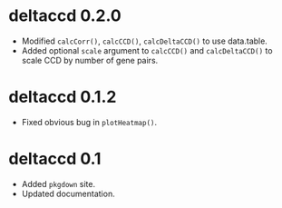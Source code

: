 # deltaccd 0.2.0
* Modified `calcCorr()`, `calcCCD()`, `calcDeltaCCD()` to use data.table.
* Added optional `scale` argument to `calcCCD()` and `calcDeltaCCD()` to scale CCD by number of gene pairs.

# deltaccd 0.1.2
* Fixed obvious bug in `plotHeatmap()`.

# deltaccd 0.1
* Added `pkgdown` site.
* Updated documentation.
